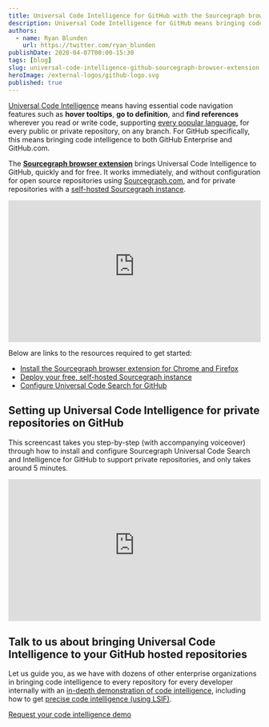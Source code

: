 ```yaml
---
title: Universal Code Intelligence for GitHub with the Sourcegraph browser extension
description: Universal Code Intelligence for GitHub means bringing code navigation features such as hover tooltips, go to definition, and find references to every code view and pull request, supporting every popular language, and all public and private repositories on both GitHub.com and GitHub Enterprise.
authors:
  - name: Ryan Blunden
    url: https://twitter.com/ryan_blunden
publishDate: 2020-04-07T00:00-15:30
tags: [blog]
slug: universal-code-intelligence-github-sourcegraph-browser-extension
heroImage: /external-logos/github-logo.svg
published: true
---
```


[Universal Code Intelligence](/product/code-intelligence) means having essential code navigation features such as **hover tooltips**, **go to definition**, and **find references** wherever you read or write code, supporting [every popular language](https://sourcegraph.com/extensions?query=category%3A%22Programming+languages%22), for every public or private repository, on any branch. For GitHub specifically, this means bringing code intelligence to both GitHub Enterprise and GitHub.com.

The **[Sourcegraph browser extension](https://docs.sourcegraph.com/integration/browser_extension)** brings Universal Code Intelligence to GitHub, quickly and for free. It works immediately, and without configuration for open source repositories using [Sourcegraph.com](https://sourcegraph.com/search), and for private repositories with a [self-hosted Sourcegraph instance](https://docs.sourcegraph.com/admin/install).

<p class="container">
  <div style="padding:56.25% 0 0 0;position:relative;">
    <iframe src="https://www.youtube-nocookie.com/embed/kRFeSK5yCh8" style="position:absolute;top:0;left:0;width:100%;height:100%;" frameborder="0" webkitallowfullscreen="" mozallowfullscreen="" allowfullscreen=""></iframe>
  </div>
</p>

Below are links to the resources required to get started:

- [Install the Sourcegraph browser extension for Chrome and Firefox](https://docs.sourcegraph.com/integration/browser_extension)
- [Deploy your free, self-hosted Sourcegraph instance](https://docs.sourcegraph.com/admin/install)
- [Configure Universal Code Search for GitHub](https://about.sourcegraph.com/blog/universal-code-search-github)

## Setting up Universal Code Intelligence for private repositories on GitHub

This screencast takes you step-by-step (with accompanying voiceover) through how to install and configure Sourcegraph Universal Code Search and Intelligence for GitHub to support private repositories, and only takes around 5 minutes.

<p class="container">
  <div style="padding:56.25% 0 0 0;position:relative;">
    <iframe src="https://www.youtube-nocookie.com/embed/iVTroSw9dhQ" style="position:absolute;top:0;left:0;width:100%;height:100%;" frameborder="0" webkitallowfullscreen="" mozallowfullscreen="" allowfullscreen=""></iframe>
  </div>
</p>

## Talk to us about bringing Universal Code Intelligence to your GitHub hosted repositories

Let us guide you, as we have with dozens of other enterprise organizations in bringing code intelligence to every repository for every developer internally with an [in-depth demonstration of code intelligence](/contact/request-demo?utm_source=guides), including how to get [precise code intelligence (using LSIF)](https://docs.sourcegraph.com/code_intelligence/explanations/precise_code_intelligence).

<p class="text-center"><a href="/contact/request-demo?utm_source=guides" class="btn btn-primary mt-4">Request your code intelligence demo</a></p>
